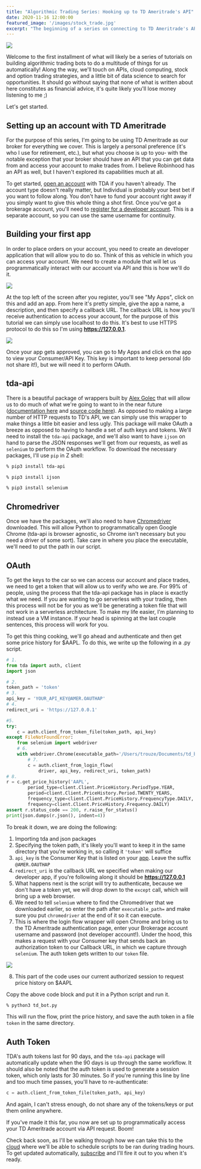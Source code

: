 ```yaml
---
title: "Algorithmic Trading Series: Hooking up to TD Ameritrade's API"
date: 2020-11-16 12:00:00
featured_image: '/images/stock_trade.jpg'
excerpt: "The beginning of a series on connecting to TD Ameritrade's API via Python to execute trades, building algorithms to search for opportunities, and leveraging cloud computing to automate it all for us."
---
```


![](/images/stock_trade.jpg)

Welcome to the first installment of what will likely be a series of tutorials on building algorithmic trading bots to do a multitude of things for us automatically! Along the way, we'll touch on APIs, cloud computing, stock and option trading strategies, and a little bit of data science to search for opportunities. It should go without saying that none of what is written about here constitutes as financial advice, it's quite likely you'll lose money listening to me ;)

Let's get started.

## Setting up an account with TD Ameritrade
For the purpose of this series, I'm going to be using TD Ameritrade as our broker for everything we cover. This is largely a personal preference (it's who I use for retirement, etc.), but what you choose is up to you- with the notable exception that your broker should have an API that you can get data from and access your account to make trades from. I believe Robinhood has an API as well, but I haven't explored its capabilities much at all.

To get started, [open an account](https://start.tdameritrade.com/select?entity=103) with TDA if you haven't already. The account type doesn't really matter, but Individual is probably your best bet if you want to follow along. You don't have to fund your account right away if you simply want to give this whole thing a shot first. Once you've got a brokerage account, you'll need to [register for a developer account](https://developer.tdameritrade.com). This is a separate account, so you can use the same username for continuity.

## Building your first app
In order to place orders on your account, you need to create an developer application that will allow you to do so. Think of this as vehicle in which you can access your account. We need to create a module that will let us programmatically interact with our account via API and this is how we'll do it.

![](/images/build_app.png)

At the top left of the screen after you register, you'll see "My Apps", click on this and add an app. From here it's pretty simple, give the app a name, a description, and then specify a callback URL. The callback URL is how you'll receive authentication to access your account, for the purpose of this tutorial we can simply use localhost to do this. It's best to use HTTPS protocol to do this so I'm using **https://127.0.0.1**.

![](/images/build_app_page.png)

Once your app gets approved, you can go to My Apps and click on the app to view your Consumer/API Key. This key is important to keep personal (do not share it!), but we will need it to perform OAuth.

## tda-api
There is a beautiful package of wrappers built by [Alex Golec](https://twitter.com/alex_golec) that will allow us to do much of what we're going to want to in the near future ([documentation here](https://tda-api.readthedocs.io) and [source code here](https://github.com/alexgolec/tda-api)). As opposed to making a large number of HTTP requests to TD's API, we can simply use this wrapper to make things a little bit easier and less ugly. This package will make OAuth a breeze as opposed to having to handle a set of auth keys and tokens. We'll need to install the `tda-api` package, and we'll also want to have `ijson` on hand to parse the JSON responses we'll get from our requests, as well as `selenium` to perform the OAuth workflow. To download the necessary packages, I'll use `pip` in Z shell:

```zsh
% pip3 install tda-api

% pip3 install ijson

% pip3 install selenium
```
## Chromedriver
Once we have the packages, we'll also need to have [Chromedriver](http://chromedriver.chromium.org/downloads) downloaded. This will allow Python to programmatically open Google Chrome (tda-api is browser agnostic, so Chrome isn't necessary but you need a driver of some sort). Take care in where you place the executable, we'll need to put the path in our script.

## OAuth
To get the keys to the car so we can access our account and place trades, we need to get a token that will allow us to verify who we are. For 99% of people, using the process that the tda-api package has in place is exactly what we need. If you are wanting to go serverless with your trading, then this process will not be for you as we'll be generating a token file that will not work in a serverless architecture. To make my life easier, I'm planning to instead use a VM instance. If your head is spinning at the last couple sentences, this process will work for you.

To get this thing cooking, we'll go ahead and authenticate and then get some price history for $AAPL. To do this, we write up the following in a .py script.

```python
# 1.
from tda import auth, client
import json

# 2.
token_path = 'token'
# 3.
api_key = 'YOUR_API_KEY@AMER.OAUTHAP'
# 4.
redirect_uri = 'https://127.0.0.1'

#5.
try:
    c = auth.client_from_token_file(token_path, api_key)
except FileNotFoundError:
    from selenium import webdriver
    # 6.
    with webdriver.Chrome(executable_path='/Users/trouze/Documents/td_bot/chromedriver') as driver:
        # 7.
        c = auth.client_from_login_flow(
            driver, api_key, redirect_uri, token_path)
# 8.
r = c.get_price_history('AAPL',
        period_type=client.Client.PriceHistory.PeriodType.YEAR,
        period=client.Client.PriceHistory.Period.TWENTY_YEARS,
        frequency_type=client.Client.PriceHistory.FrequencyType.DAILY,
        frequency=client.Client.PriceHistory.Frequency.DAILY)
assert r.status_code == 200, r.raise_for_status()
print(json.dumps(r.json(), indent=4))
```

To break it down, we are doing the following:
1. Importing tda and json packages
2. Specifying the token path, it's likely you'll want to keep it in the same directory that you're working in, so calling it `'token'` will suffice
3. `api_key` is the Consumer Key that is listed on your [app](https://developer.tdameritrade.com/user/me/apps). Leave the suffix `@AMER.OAUTHAP`
4. `redirect_uri` is the callback URL we specified when making our developer app, if you're following along it should be **https://127.0.0.1**
5. What happens next is the script will try to authenticate, because we don't have a token yet, we will drop down to the `except` call, which will bring up a web browser.
6. We need to tell `selenium` where to find the Chromedriver that we downloaded earlier, so enter the path after `executable_path=` and make sure you put `chromedriver` at the end of it so it can execute.
7. This is where the login flow wrapper will open Chrome and bring us to the TD Ameritrade authentication page, enter your Brokerage account username and password (not developer account!). Under the hood, this makes a request with your Consumer key that sends back an authorization token to our Callback URL, in which we capture through `selenium`. The auth token gets written to our `token` file.

![](/images/auth_page.png)

8. This part of the code uses our current authorized session to request price history on $AAPL

Copy the above code block and put it in a Python script and run it.

```zsh
% python3 td_bot.py
```
This will run the flow, print the price history, and save the auth token in a file `token` in the same directory.

## Auth Token

TDA's auth tokens last for 90 days, and the `tda-api` package will automatically update when the 90 days is up through the same workflow. It should also be noted that the auth token is used to generate a session token, which only lasts for 30 minutes. So if you're running this line by line and too much time passes, you'll have to re-authenticate:

```python
c = auth.client_from_token_file(token_path, api_key)
```

And again, I can't stress enough, do not share any of the tokens/keys or put them online anywhere.

If you've made it this far, you now are set up to programmatically access your TD Ameritrade account via API request. Boom!

Check back soon, as I'll be walking through how we can take this to the [cloud](https://cloud.google.com) where we'll be able to schedule scripts to be ran during trading hours. To get updated automatically, [subscribe](https://tylerrouze.com/subscribe) and I'll fire it out to you when it's ready.
